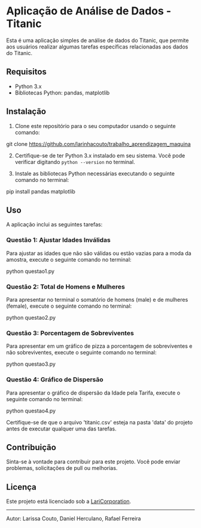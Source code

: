 # Aplicação de Análise de Dados - Titanic

Esta é uma aplicação simples de análise de dados do Titanic, que permite aos usuários realizar algumas tarefas específicas relacionadas aos dados do Titanic.

## Requisitos

- Python 3.x
- Bibliotecas Python: pandas, matplotlib

## Instalação

1. Clone este repositório para o seu computador usando o seguinte comando:

git clone https://github.com/larinhacouto/trabalho_aprendizagem_maquina

2. Certifique-se de ter Python 3.x instalado em seu sistema. Você pode verificar digitando `python --version` no terminal.

3. Instale as bibliotecas Python necessárias executando o seguinte comando no terminal:

pip install pandas matplotlib


## Uso

A aplicação inclui as seguintes tarefas:

### Questão 1: Ajustar Idades Inválidas

Para ajustar as idades que não são válidas ou estão vazias para a moda da amostra, execute o seguinte comando no terminal:

python questao1.py


### Questão 2: Total de Homens e Mulheres

Para apresentar no terminal o somatório de homens (male) e de mulheres (female), execute o seguinte comando no terminal:

python questao2.py



### Questão 3: Porcentagem de Sobreviventes

Para apresentar em um gráfico de pizza a porcentagem de sobreviventes e não sobreviventes, execute o seguinte comando no terminal:

python questao3.py



### Questão 4: Gráfico de Dispersão

Para apresentar o gráfico de dispersão da Idade pela Tarifa, execute o seguinte comando no terminal:

python questao4.py



Certifique-se de que o arquivo 'titanic.csv' esteja na pasta 'data' do projeto antes de executar qualquer uma das tarefas.

## Contribuição

Sinta-se à vontade para contribuir para este projeto. Você pode enviar problemas, solicitações de pull ou melhorias.

## Licença

Este projeto está licenciado sob a [LariCorporation](LICENSE).

---
Autor: Larissa Couto, Daniel Herculano, Rafael Ferreira
